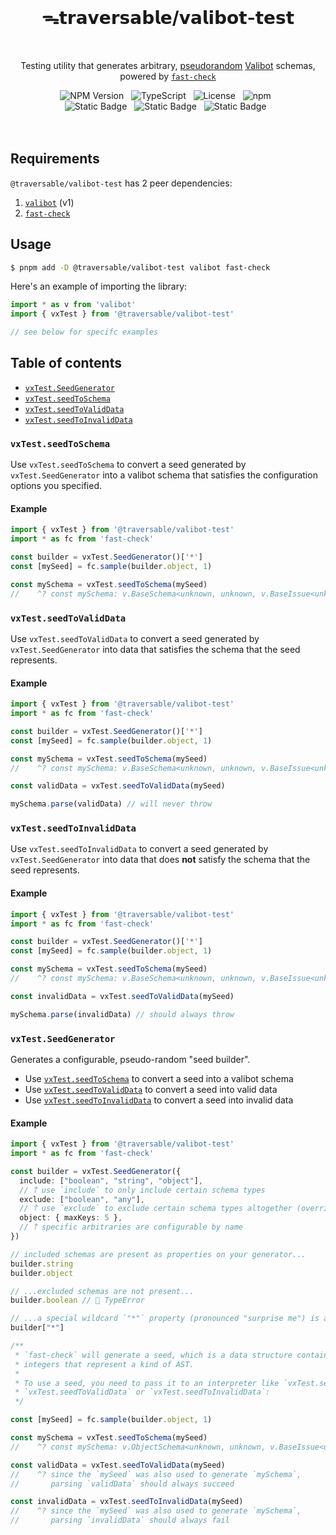 <br>
<h1 align="center">ᯓ𝘁𝗿𝗮𝘃𝗲𝗿𝘀𝗮𝗯𝗹𝗲/𝘃𝗮𝗹𝗶𝗯𝗼𝘁-𝘁𝗲𝘀𝘁</h1>
<br>

<p align="center">
  Testing utility that generates arbitrary, <a href="https://en.wikipedia.org/wiki/Pseudorandomness" target="_blank">pseudorandom</a> <a href="https://valibot.dev/" target="_blank">Valibot</a> schemas, powered by <a href="https://github.com/dubzzz/fast-check" target="_blank"><code>fast-check</code></a>
</p>

<div align="center">
  <img alt="NPM Version" src="https://img.shields.io/npm/v/%40traversable%2Fvalibot-test?style=flat-square&logo=npm&label=npm&color=blue">
  &nbsp;
  <img alt="TypeScript" src="https://img.shields.io/badge/TypeScript-5.5%2B-blue?style=flat-square&logo=TypeScript&logoColor=4a9cf6">
  &nbsp;
  <img alt="License" src="https://img.shields.io/static/v1?label=License&message=MIT&labelColor=59636e&color=838a93">
  &nbsp;
  <img alt="npm" src="https://img.shields.io/npm/dt/@traversable/valibot-test?style=flat-square">
  &nbsp;
</div>

<div align="center">
  <!-- <img alt="npm bundle size (scoped)" src="https://img.shields.io/bundlephobia/minzip/%40traversable/valibot-test?style=flat-square&label=size">
  &nbsp; -->
  <img alt="Static Badge" src="https://img.shields.io/badge/%F0%9F%8C%B2-tree--shakeable-brightgreen?labelColor=white">
  &nbsp;
  <img alt="Static Badge" src="https://img.shields.io/badge/ESM-supported-2d9574?style=flat-square&logo=JavaScript">
  &nbsp;
  <img alt="Static Badge" src="https://img.shields.io/badge/CJS-supported-2d9574?style=flat-square&logo=Node.JS">
  &nbsp;
</div>
<br>
<br>

## Requirements

`@traversable/valibot-test` has 2 peer dependencies:

1. [`valibot`](https://valibot.dev/) (v1)
2. [`fast-check`](https://fast-check.dev/)

## Usage

```bash
$ pnpm add -D @traversable/valibot-test valibot fast-check
```

Here's an example of importing the library:

```typescript
import * as v from 'valibot'
import { vxTest } from '@traversable/valibot-test'

// see below for specifc examples
```

## Table of contents

- [`vxTest.SeedGenerator`](https://github.com/traversable/schema/tree/main/packages/valibot-test#vxtestseedgenerator)
- [`vxTest.seedToSchema`](https://github.com/traversable/schema/tree/main/packages/valibot-test#vxtestseedtoschema)
- [`vxTest.seedToValidData`](https://github.com/traversable/schema/tree/main/packages/valibot-test#vxtestseedtovaliddata)
- [`vxTest.seedToInvalidData`](https://github.com/traversable/schema/tree/main/packages/valibot-test#vxtestseedtoinvaliddata)


### `vxTest.seedToSchema`

Use `vxTest.seedToSchema` to convert a seed generated by `vxTest.SeedGenerator` into a
valibot schema that satisfies the configuration options you specified.

#### Example

```typescript
import { vxTest } from '@traversable/valibot-test'
import * as fc from 'fast-check'

const builder = vxTest.SeedGenerator()['*']
const [mySeed] = fc.sample(builder.object, 1)

const mySchema = vxTest.seedToSchema(mySeed)
//    ^? const mySchema: v.BaseSchema<unknown, unknown, v.BaseIssue<unknown>>
```

### `vxTest.seedToValidData`

Use `vxTest.seedToValidData` to convert a seed generated by `vxTest.SeedGenerator` into
data that satisfies the schema that the seed represents.

#### Example

```typescript
import { vxTest } from '@traversable/valibot-test'
import * as fc from 'fast-check'

const builder = vxTest.SeedGenerator()['*']
const [mySeed] = fc.sample(builder.object, 1)

const mySchema = vxTest.seedToSchema(mySeed)
//    ^? const mySchema: v.BaseSchema<unknown, unknown, v.BaseIssue<unknown>>

const validData = vxTest.seedToValidData(mySeed)

mySchema.parse(validData) // will never throw
```

### `vxTest.seedToInvalidData`

Use `vxTest.seedToInvalidData` to convert a seed generated by `vxTest.SeedGenerator` into
data that does **not** satisfy the schema that the seed represents.

#### Example

```typescript
import { vxTest } from '@traversable/valibot-test'
import * as fc from 'fast-check'

const builder = vxTest.SeedGenerator()['*']
const [mySeed] = fc.sample(builder.object, 1)

const mySchema = vxTest.seedToSchema(mySeed)
//    ^? const mySchema: v.BaseSchema<unknown, unknown, v.BaseIssue<unknown>>

const invalidData = vxTest.seedToValidData(mySeed)

mySchema.parse(invalidData) // should always throw
```

### `vxTest.SeedGenerator`

Generates a configurable, pseudo-random "seed builder".

- Use [`vxTest.seedToSchema`](https://github.com/traversable/schema/tree/main/packages/valibot-test#vxtestseedtoschema) to convert a seed into a valibot schema
- Use [`vxTest.seedToValidData`](https://github.com/traversable/schema/tree/main/packages/valibot-test#vxtestseedtovaliddata) to convert a seed into valid data
- Use [`vxTest.seedToInvalidData`](https://github.com/traversable/schema/tree/main/packages/valibot-test#vxtestseedtoinvaliddata) to convert a seed into invalid data

#### Example

```typescript
import { vxTest } from '@traversable/valibot-test'
import * as fc from 'fast-check'

const builder = vxTest.SeedGenerator({
  include: ["boolean", "string", "object"],
  // 𐙘 use `include` to only include certain schema types
  exclude: ["boolean", "any"],
  // 𐙘 use `exclude` to exclude certain schema types altogether (overrides `include`)
  object: { maxKeys: 5 },
  // 𐙘 specific arbitraries are configurable by name
})

// included schemas are present as properties on your generator...
builder.string
builder.object

// ...excluded schemas are not present...
builder.boolean // 🚫 TypeError

// ...a special wildcard `"*"` property (pronounced "surprise me") is always present:
builder["*"]

/**
 * `fast-check` will generate a seed, which is a data structure containing
 * integers that represent a kind of AST.
 *
 * To use a seed, you need to pass it to an interpreter like `vxTest.seedToSchema`,
 * `vxTest.seedToValidData` or `vxTest.seedToInvalidData`:
 */

const [mySeed] = fc.sample(builder.object, 1)

const mySchema = vxTest.seedToSchema(mySeed)
//    ^? const mySchema: v.ObjectSchema<unknown, unknown, v.BaseIssue<unknown>>

const validData = vxTest.seedToValidData(mySeed)
//    ^? since the `mySeed` was also used to generate `mySchema`,
//       parsing `validData` should always succeed

const invalidData = vxTest.seedToInvalidData(mySeed)
//    ^? since the `mySeed` was also used to generate `mySchema`,
//       parsing `invalidData` should always fail
```
